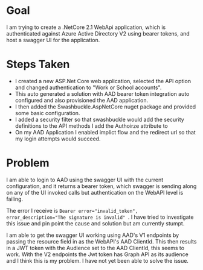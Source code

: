 # Goal

I am trying to create a .NetCore 2.1 WebApi application, which is authenticated against Azure Active Directory V2 using bearer tokens, and host a swagger UI for the application.

# Steps Taken

- I created a new ASP.Net Core web application, selected the API option and changed authentication to "Work or School accounts".
- This auto generated a solution with AAD bearer token integration auto configured and also provisioned the AAD application.
- I then added the Swashbuckle.AspNetCore nuget package and provided some basic configuration.
- I added a security filter so that swashbuckle would add the security definitions to the API methods I add the Authoirze attribute to
- On my AAD Application I enabled implict flow and the redirect url so that my login attempts would succeed.


# Problem
I am able to login to AAD using the swagger UI with the current configuration, and it returns a bearer token, which swagger is sending along on any of the UI invoked calls but authentication on the WebAPI level is failing.

The error I receive is `Bearer error="invalid_token", error_description="The signature is invalid" `. I have tried to investigate this issue and pin point the cause and solution but am currently stumpt.

I am able to get the swagger UI working using AAD's V1 endpoints by passing the resource field in as the WebAPI's AAD ClientId. This then results in a JWT token with the Audience set to the AAD ClientId, this seems to work. With the V2 endpoints the Jwt token has Graph API as its audience and I think this is my problem. I have not yet been able to solve the issue.

